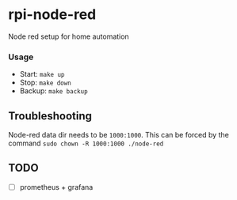 # rpi-node-red
Node red setup for home automation

### Usage

- Start: `make up`
- Stop: `make down`
- Backup: `make backup`

## Troubleshooting

Node-red data dir needs to be `1000:1000`. This can be forced by the command `sudo chown -R 1000:1000 ./node-red`

## TODO
- [ ] prometheus + grafana
